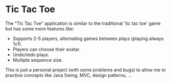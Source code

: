 # Tic Tac Toe

The "Tic Tac Toe" application is similar to the traditional 'tic tac toe' game but has some more features like:
* Supports 2-5 players, alternating games between plays (playing always 1v1).
* Players can choose their avatar.
* Undo/redo plays.
* Multiple sequence size.

This is just a personal project (with some problems and bugs) to allow me to practice concepts like 
Java Swing, MVC, design patterns, ...
